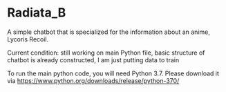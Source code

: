 # Radiata_B
A simple chatbot that is specialized for the information about an anime, Lycoris Recoil.

Current condition: still working on main Python file, basic structure of chatbot is already constructed, I am just putting data to train

To run the main python code, you will need Python 3.7.
Please download it via https://www.python.org/downloads/release/python-370/
